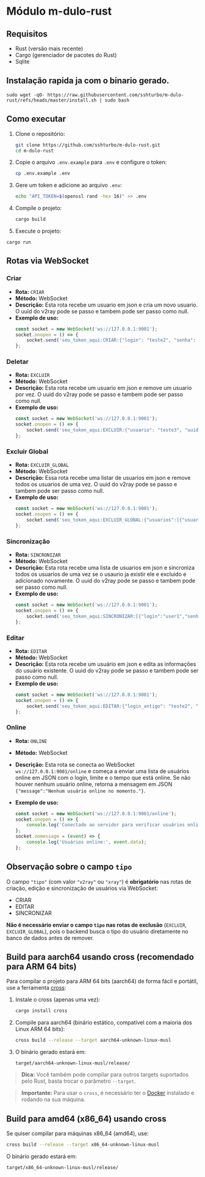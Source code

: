 # Módulo m-dulo-rust

## Requisitos

- Rust (versão mais recente)
- Cargo (gerenciador de pacotes do Rust)
- Sqlite

## Instalação rapida ja com o binario gerado.
    
    sudo wget -qO- https://raw.githubusercontent.com/sshturbo/m-dulo-rust/refs/heads/master/install.sh | sudo bash
    

## Como executar

1. Clone o repositório:
    ```sh
    git clone https://github.com/sshturbo/m-dulo-rust.git
    cd m-dulo-rust
    ```

2. Copie o arquivo `.env.example` para `.env` e configure o token:
    ```sh
    cp .env.example .env
    ```

3. Gere um token e adicione ao arquivo `.env`:
    ```sh
    echo "API_TOKEN=$(openssl rand -hex 16)" >> .env
    ```

4. Compile o projeto:
    ```sh
    cargo build
    ```

5. Execute o projeto:

```
cargo run
```

## Rotas via WebSocket

### Criar

- **Rota:** `CRIAR`
- **Método:** WebSocket
- **Descrição:** Esta rota recebe um usuario em json e cria um novo usuario. O uuid do v2ray pode se passo e tambem pode ser passo como null.
- **Exemplo de uso:**
    ```javascript
    const socket = new WebSocket('ws://127.0.0.1:9001');
    socket.onopen = () => {
        socket.send('seu_token_aqui:CRIAR:{"login": "teste2", "senha": "102030", "dias": 30, "limite": 1, "uuid": null, "tipo": "xray"}');
    };
    ```

### Deletar

- **Rota:** `EXCLUIR`
- **Método:** WebSocket
- **Descrição:** Esta rota recebe um usuario em json e remove um usuario por vez. O uuid do v2ray pode se passo e tambem pode ser passo como null.
- **Exemplo de uso:**
    ```javascript
    const socket = new WebSocket('ws://127.0.0.1:9001');
    socket.onopen = () => {
        socket.send('seu_token_aqui:EXCLUIR:{"usuario": "teste3", "uuid": null}');
    };
    ```

### Excluir Global

- **Rota:** `EXCLUIR_GLOBAL`
- **Método:** WebSocket
- **Descrição:** Essa rota recebe uma listar de usuarios em json e remove todos os usuarios de uma vez. O uuid do v2ray pode se passo e tambem pode ser passo como null.
- **Exemplo de uso:**
    ```javascript
    const socket = new WebSocket('ws://127.0.0.1:9001');
    socket.onopen = () => {
        socket.send('seu_token_aqui:EXCLUIR_GLOBAL:{"usuarios":[{"usuario":"teste2","uuid": null},{"usuario":"teste1","uuid": null}]}');
    };
    ```

### Sincronização

- **Rota:** `SINCRONIZAR`
- **Método:** WebSocket
- **Descrição:** Esta rota recebe uma lista de usuarios em json e sincroniza todos os usuarios de uma vez se o usaurio ja existir ele e excluido e adicionado novamente. O uuid do v2ray pode se passo e tambem pode ser passo como null.
- **Exemplo de uso:**
    ```javascript
    const socket = new WebSocket('ws://127.0.0.1:9001');
    socket.onopen = () => {
        socket.send('seu_token_aqui:SINCRONIZAR:[{"login":"user1","senha":"password1","dias":30,"limite":5,"uuid":"uuid1","tipo":"v2ray"},{"login":"user2","senha":"password2","dias":30,"limite":5,"uuid": null,"tipo":"xray"}]');
    };
    ```

### Editar

- **Rota:** `EDITAR`
- **Método:** WebSocket
- **Descrição:** Esta rota recebe um usuário em json e edita as informações do usuário existente. O uuid do v2ray pode se passo e tambem pode ser passo como null.
- **Exemplo de uso:**
    ```javascript
    const socket = new WebSocket('ws://127.0.0.1:9001');
    socket.onopen = () => {
        socket.send('seu_token_aqui:EDITAR:{"login_antigo": "teste2", "login_novo": "teste3", "senha": "nova_senha", "dias": 30, "limite": 1, "uuid": null, "tipo": "v2ray"}');
    };
    ```

### Online

- **Rota:** `ONLINE`
- **Método:** WebSocket
- **Descrição:** Esta rota se conecta ao WebSocket `ws://127.0.0.1:9001/online` e começa a enviar uma lista de usuários online em JSON com o login, limite e o tempo que está online. Se não houver nenhum usuário online, retorna a mensagem em JSON `{"message":"Nenhum usuário online no momento."}`.

- **Exemplo de uso:**
    ```javascript
    const socket = new WebSocket('ws://127.0.0.1:9001/online');
    socket.onopen = () => {
        console.log('Conectado ao servidor para verificar usuários online.');
    };
    socket.onmessage = (event) => {
        console.log('Usuários online:', event.data);
    };
    ```
    
## Observação sobre o campo `tipo`

O campo `"tipo"` (com valor `"v2ray"` ou `"xray"`) é **obrigatório** nas rotas de criação, edição e sincronização de usuários via WebSocket:

- CRIAR
- EDITAR
- SINCRONIZAR

**Não é necessário enviar o campo `tipo` nas rotas de exclusão** (`EXCLUIR`, `EXCLUIR_GLOBAL`), pois o backend busca o tipo do usuário diretamente no banco de dados antes de remover.
    
## Build para aarch64 usando cross (recomendado para ARM 64 bits)

Para compilar o projeto para ARM 64 bits (aarch64) de forma fácil e portátil, use a ferramenta [cross](https://github.com/cross-rs/cross):

1. Instale o cross (apenas uma vez):
   ```bash
   cargo install cross
   ```
2. Compile para aarch64 (binário estático, compatível com a maioria dos Linux ARM 64 bits):
   ```bash
   cross build --release --target aarch64-unknown-linux-musl
   ```
3. O binário gerado estará em:
   ```
   target/aarch64-unknown-linux-musl/release/
   ```

> **Dica:** Você também pode compilar para outros targets suportados pelo Rust, basta trocar o parâmetro `--target`.

> **Importante:** Para usar o `cross`, é necessário ter o [Docker](https://www.docker.com/) instalado e rodando na sua máquina.

## Build para amd64 (x86_64) usando cross

Se quiser compilar para máquinas x86_64 (amd64), use:

```bash
cross build --release --target x86_64-unknown-linux-musl
```

O binário gerado estará em:
```
target/x86_64-unknown-linux-musl/release/
```
    